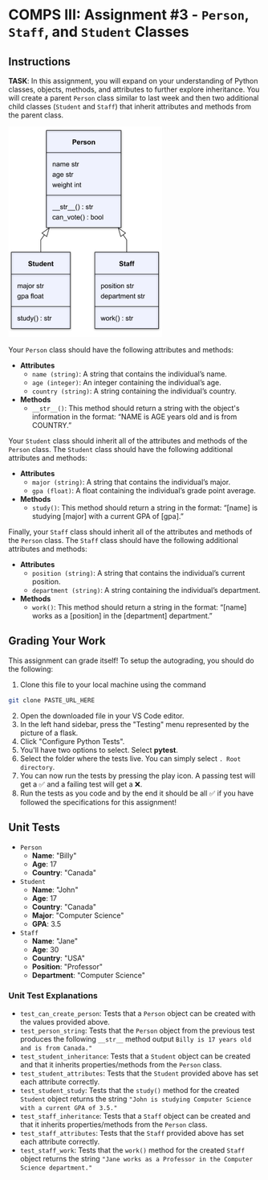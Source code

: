 # COMPS III: Assignment #3 - `Person`, `Staff`, and `Student` Classes

## Instructions
**TASK**: In this assignment, you will expand on your understanding of Python classes, objects, methods, and attributes to further explore inheritance. You will create a parent `Person` class similar to last week and then two additional child classes (`Student` and `Staff`) that inherit attributes and methods from the parent class.

![Assignment 2 UML](Assignment2_UML.png)

Your `Person` class should have the following attributes and methods:
- **Attributes**
    - `name (string)`: A string that contains the individual’s name.
    - `age (integer)`:  An integer containing the individual’s age.
    - `country (string)`: A string containing the individual’s country.
- **Methods**
    - `__str__()`: This method should return a string with the object's information in the format: “NAME is AGE years old and is from COUNTRY.”

Your `Student` class should inherit all of the attributes and methods of the `Person` class. The `Student` class should have the following additional attributes and methods:
- **Attributes**
    - `major (string)`: A string that contains the individual’s major.
    - `gpa (float)`:  A float containing the individual’s grade point average.
- **Methods**
    - `study()`: This method should return a string in the format: “[name] is studying [major] with a current GPA of [gpa].”

Finally, your `Staff` class should inherit all of the attributes and methods of the `Person` class. The `Staff` class should have the following additional attributes and methods:
- **Attributes**
    - `position (string)`: A string that contains the individual’s current position.
    - `department (string)`:  A string containing the individual’s department.
- **Methods**
    - `work()`: This method should return a string in the format: “[name] works as a [position] in the [department] department.”

## Grading Your Work
This assignment can grade itself! To setup the autograding, you should do the following:
1. Clone this file to your local machine using the command
```bash
git clone PASTE_URL_HERE
```
2. Open the downloaded file in your VS Code editor.
3. In the left hand sidebar, press the "Testing" menu represented by the picture of a flask.
4. Click "Configure Python Tests".
5. You'll have two options to select. Select **pytest**.
6. Select the folder where the tests live. You can simply select `. Root directory`.
7. You can now run the tests by pressing the play icon. A passing test will get a ✅ and a failing test will get a ❌.
8. Run the tests as you code and by the end it should be all ✅ if you have followed the specifications for this assignment!

## Unit Tests
- `Person`
    - **Name**: "Billy"
    - **Age**: 17 
    - **Country**: "Canada"
- `Student`
    - **Name**: "John"
    - **Age**: 17
    - **Country**: "Canada"
    - **Major**: "Computer Science" 
    - **GPA**: 3.5
- `Staff`
    - **Name**: "Jane"
    - **Age**: 30
    - **Country**: "USA"
    - **Position**: "Professor"
    - **Department**: "Computer Science"

### Unit Test Explanations
- `test_can_create_person`: Tests that a `Person` object can be created with the values provided above.
- `test_person_string`: Tests that the `Person` object from the previous test produces the following `__str__` method output `Billy is 17 years old and is from Canada."`
- `test_student_inheritance`: Tests that a `Student` object can be created and that it inherits properties/methods from the `Person` class.
- `test_student_attributes`: Tests that the `Student` provided above has set each attribute correctly.
- `test_student_study`: Tests that the `study()` method for the created `Student` object returns the string `"John is studying Computer Science with a current GPA of 3.5."`
- `test_staff_inheritance`: Tests that a `Staff` object can be created and that it inherits properties/methods from the `Person` class.
- `test_staff_attributes`: Tests that the `Staff` provided above has set each attribute correctly.
- `test_staff_work`: Tests that the `work()` method for the created `Staff` object returns the string `"Jane works as a Professor in the Computer Science department."`
